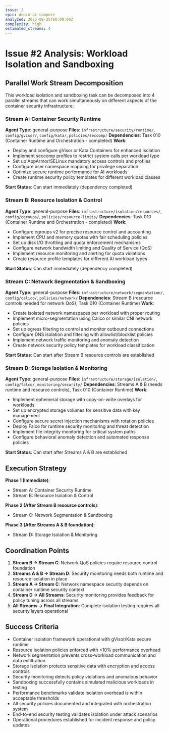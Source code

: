 ```yaml
---
issue: 2
epic: depin-ai-compute
analyzed: 2025-08-25T00:00:00Z
complexity: high
estimated_streams: 4
---
```


# Issue #2 Analysis: Workload Isolation and Sandboxing

## Parallel Work Stream Decomposition

This workload isolation and sandboxing task can be decomposed into 4 parallel streams that can work simultaneously on different aspects of the container security infrastructure:

### Stream A: Container Security Runtime
**Agent Type**: general-purpose
**Files**: `infrastructure/security/runtime/`, `config/gvisor/`, `config/kata/`, `policies/seccomp/`
**Dependencies**: Task 010 (Container Runtime and Orchestration - completed)
**Work**:
- Deploy and configure gVisor or Kata Containers for enhanced isolation
- Implement seccomp profiles to restrict system calls per workload type
- Set up AppArmor/SELinux mandatory access controls and profiles
- Configure user namespace mapping for privilege separation
- Optimize secure runtime performance for AI workloads
- Create runtime security policy templates for different workload classes

**Start Status**: Can start immediately (dependency completed)

### Stream B: Resource Isolation & Control
**Agent Type**: general-purpose
**Files**: `infrastructure/isolation/resources/`, `config/cgroups/`, `policies/resource-limits/`
**Dependencies**: Task 010 (Container Runtime and Orchestration - completed)
**Work**:
- Configure cgroups v2 for precise resource control and accounting
- Implement CPU and memory quotas with fair scheduling policies
- Set up disk I/O throttling and quota enforcement mechanisms
- Configure network bandwidth limiting and Quality of Service (QoS)
- Implement resource monitoring and alerting for quota violations
- Create resource profile templates for different AI workload types

**Start Status**: Can start immediately (dependency completed)

### Stream C: Network Segmentation & Sandboxing
**Agent Type**: general-purpose
**Files**: `infrastructure/network/segmentation/`, `config/calico/`, `policies/network/`
**Dependencies**: Stream B (resource controls needed for network QoS), Task 010 (Container Runtime)
**Work**:
- Create isolated network namespaces per workload with proper routing
- Implement micro-segmentation using Calico or similar CNI network policies
- Set up egress filtering to control and monitor outbound connections
- Configure DNS isolation and filtering with allowlist/blocklist policies
- Implement network traffic monitoring and anomaly detection
- Create network security policy templates for workload classification

**Start Status**: Can start after Stream B resource controls are established

### Stream D: Storage Isolation & Monitoring
**Agent Type**: general-purpose
**Files**: `infrastructure/storage/isolation/`, `config/falco/`, `monitoring/security/`
**Dependencies**: Streams A & B (needs runtime and resource controls), Task 010 (Container Runtime)
**Work**:
- Implement ephemeral storage with copy-on-write overlays for workloads
- Set up encrypted storage volumes for sensitive data with key management
- Configure secure secret injection mechanisms with rotation policies
- Deploy Falco for runtime security monitoring and threat detection
- Implement file integrity monitoring for critical system paths
- Configure behavioral anomaly detection and automated response policies

**Start Status**: Can start after Streams A & B are established

## Execution Strategy

**Phase 1 (Immediate)**:
- Stream A: Container Security Runtime
- Stream B: Resource Isolation & Control

**Phase 2 (After Stream B resource controls)**:
- Stream C: Network Segmentation & Sandboxing

**Phase 3 (After Streams A & B foundation)**:
- Stream D: Storage Isolation & Monitoring

## Coordination Points

1. **Stream B → Stream C**: Network QoS policies require resource control foundation
2. **Streams A & B → Stream D**: Security monitoring needs both runtime and resource isolation in place
3. **Stream A → Stream C**: Network namespace security depends on container runtime security context
4. **Stream D → All Streams**: Security monitoring provides feedback for policy tuning across all streams
5. **All Streams → Final Integration**: Complete isolation testing requires all security layers operational

## Success Criteria

- Container isolation framework operational with gVisor/Kata secure runtime
- Resource isolation policies enforced with <10% performance overhead
- Network segmentation prevents cross-workload communication and data exfiltration
- Storage isolation protects sensitive data with encryption and access controls
- Security monitoring detects policy violations and anomalous behavior
- Sandboxing successfully contains simulated malicious workloads in testing
- Performance benchmarks validate isolation overhead is within acceptable thresholds
- All security policies documented and integrated with orchestration system
- End-to-end security testing validates isolation under attack scenarios
- Operational procedures established for incident response and policy updates